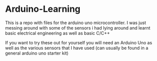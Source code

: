 # Arduino-Learning

This is a repo with files for the arduino uno microcontroller. I was just messing around with some of the sensors i had lying around and learnt basic electrical engineering as well as basic C/C++

If you want to try these out for yourself you will need an Arduino Uno as well as the various sensors that I have used (can usually be found in a general arduino uno starter kit)
